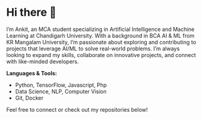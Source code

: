 # Hi there 👋

I’m Ankit, an MCA student specializing in Artificial Intelligence and Machine Learning at Chandigarh University. With a background in BCA AI & ML from KR Mangalam University, I’m passionate about exploring and contributing to projects that leverage AI/ML to solve real-world problems. I’m always looking to expand my skills, collaborate on innovative projects, and connect with like-minded developers.

**Languages & Tools:**  
- Python, TensorFlow, Javascript, Php
- Data Science, NLP, Computer Vision
- Git, Docker

Feel free to connect or check out my repositories below! 

